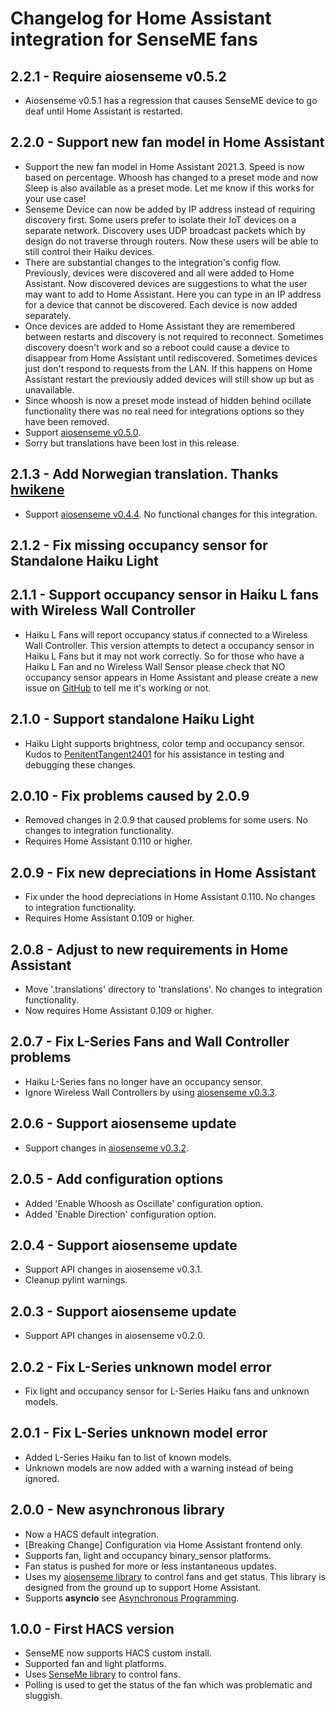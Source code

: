 # Changelog for Home Assistant integration for SenseME fans

## 2.2.1 - Require aiosenseme v0.5.2

* Aiosenseme v0.5.1 has a regression that causes SenseME device to go deaf until Home Assistant is restarted.

## 2.2.0 - Support new fan model in Home Assistant

* Support the new fan model in Home Assistant 2021.3. Speed is now based on percentage. Whoosh has changed to a preset mode and now Sleep is also available as a preset mode. Let me know if this works for your use case!
* Senseme Device can now be added by IP address instead of requiring discovery first. Some users prefer to isolate their IoT devices on a separate network. Discovery uses UDP broadcast packets which by design do not traverse through routers. Now these users will be able to still control their Haiku devices.
* There are substantial changes to the integration's config flow. Previously, devices were discovered and all were added to Home Assistant. Now discovered devices are suggestions to what the user may want to add to Home Assistant. Here you can type in an IP address for a device that cannot be discovered. Each device is now added separately.
* Once devices are added to Home Assistant they are remembered between restarts and discovery is not required to reconnect. Sometimes discovery doesn't work and so a reboot could cause a device to disappear from Home Assistant until rediscovered. Sometimes devices just don't respond to requests from the LAN. If this happens on Home Assistant restart the previously added devices will still show up but as unavailable.
* Since whoosh is now a preset mode instead of hidden behind ocillate functionality there was no real need for integrations options so they have been removed.
* Support [aiosenseme v0.5.0](https://pypi.org/project/aiosenseme/0.5.0/).
* Sorry but translations have been lost in this release.

## 2.1.3 - Add Norwegian translation. Thanks [hwikene](https://github.com/hwikene)

* Support [aiosenseme v0.4.4](https://pypi.org/project/aiosenseme/0.4.4/). No functional changes for this integration.

## 2.1.2 - Fix missing occupancy sensor for Standalone Haiku Light

## 2.1.1 - Support occupancy sensor in Haiku L fans with Wireless Wall Controller

* Haiku L Fans will report occupancy status if connected to a Wireless Wall Controller. This version attempts to detect a occupancy sensor in Haiku L Fans but it may not work correctly. So for those who have a Haiku L Fan and no Wireless Wall Sensor please check that NO occupancy sensor appears in Home Assistant and please create a new issue on [GitHub](https://github.com/mikelawrence/senseme-hacs/issues) to tell me it's working or not.

## 2.1.0 - Support standalone Haiku Light

* Haiku Light supports brightness, color temp and occupancy sensor. Kudos to [PenitentTangent2401](https://github.com/mikelawrence/senseme-hacs/issues/7) for his assistance in testing and debugging these changes.

## 2.0.10 - Fix problems caused by 2.0.9

* Removed changes in 2.0.9 that caused problems for some users. No changes to integration functionality.
* Requires Home Assistant 0.110 or higher.

## 2.0.9 - Fix new depreciations in Home Assistant

* Fix under the hood depreciations in Home Assistant 0.110. No changes to integration functionality.
* Requires Home Assistant 0.109 or higher.

## 2.0.8 - Adjust to new requirements in Home Assistant

* Move '.translations' directory to 'translations'. No changes to integration functionality.
* Now requires Home Assistant 0.109 or higher.

## 2.0.7 - Fix L-Series Fans and Wall Controller problems

* Haiku L-Series fans no longer have an occupancy sensor.
* Ignore Wireless Wall Controllers by using [aiosenseme v0.3.3](https://pypi.org/project/aiosenseme/0.3.3/).

## 2.0.6 - Support aiosenseme update

* Support changes in [aiosenseme v0.3.2](https://pypi.org/project/aiosenseme/0.3.2/).

## 2.0.5 - Add configuration options

* Added 'Enable Whoosh as Oscillate' configuration option.
* Added 'Enable Direction' configuration option.

## 2.0.4 - Support aiosenseme update

* Support API changes in aiosenseme v0.3.1.
* Cleanup pylint warnings.

## 2.0.3 - Support aiosenseme update

* Support API changes in aiosenseme v0.2.0.

## 2.0.2 - Fix L-Series unknown model error

* Fix light and occupancy sensor for L-Series Haiku fans and unknown models.

## 2.0.1 - Fix L-Series unknown model error

* Added L-Series Haiku fan to list of known models.
* Unknown models are now added with a warning instead of being ignored.

## 2.0.0 - New asynchronous library

* Now a HACS default integration.
* [Breaking Change] Configuration via Home Assistant frontend only.
* Supports fan, light and occupancy binary_sensor platforms.
* Fan status is pushed for more or less instantaneous updates.
* Uses my [aiosenseme library](https://pypi.org/project/aiosenseme/) to control fans and get status. This library is designed from the ground up to support Home Assistant.
* Supports **asyncio** see [Asynchronous Programming](https://developers.home-assistant.io/docs/asyncio_index).

## 1.0.0 - First HACS version

* SenseME now supports HACS custom install.
* Supported fan and light platforms.
* Uses [SenseMe library](https://pypi.org/project/SenseMe/) to control fans.
* Polling is used to get the status of the fan which was problematic and sluggish.
